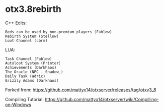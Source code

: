 # otx3.8rebirth

C++ Edits:

    Beds can be used by non-premium players (Fablow)
    Rebirth System (Stellow)
    Loot Channel (cbrm)

LUA:

    Task Channel (Fablow)
    Autoloot System (Printer)
    Achievements (Darkhaos)
    The Oracle (NPC - Shadow_)
    Daily Task (adric)
    Grizzly Adams (Darkhaos)

Forked from: https://github.com/mattyx14/otxserver/releases/tag/otxv3_8


Compiling Tutorial: https://github.com/mattyx14/otxserver/wiki/Compilling-on-Windows

